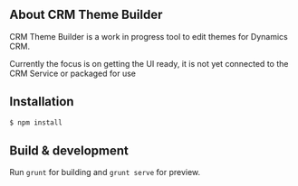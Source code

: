 ## About CRM Theme Builder

CRM Theme Builder is a work in progress tool to edit themes for Dynamics CRM.

Currently the focus is on getting the UI ready, it is not yet connected to the CRM Service or packaged for use 

## Installation

```sh
$ npm install
```

## Build & development

Run `grunt` for building and `grunt serve` for preview.

